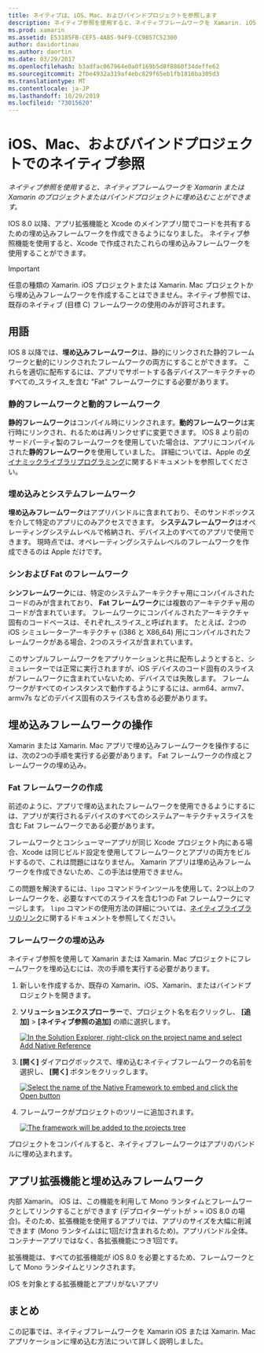 ```yaml
---
title: ネイティブは、iOS、Mac、およびバインドプロジェクトを参照します
description: ネイティブ参照を使用すると、ネイティブフレームワークを Xamarin. iOS、Xamarin、またはバインドプロジェクトに埋め込むことができます。
ms.prod: xamarin
ms.assetid: E53185FB-CEF5-4AB5-94F9-CC9B57C52300
author: davidortinau
ms.author: daortin
ms.date: 03/29/2017
ms.openlocfilehash: b3adfac067964e0a0f169b5d8f8860f34deffe62
ms.sourcegitcommit: 2fbe4932a319af4ebc829f65eb1fb1816ba305d3
ms.translationtype: MT
ms.contentlocale: ja-JP
ms.lasthandoff: 10/29/2019
ms.locfileid: "73015620"
---
```

# <a name="native-references-in-ios-mac-and-bindings-projects"></a>iOS、Mac、およびバインドプロジェクトでのネイティブ参照

_ネイティブ参照を使用すると、ネイティブフレームワークを Xamarin または Xamarin のプロジェクトまたはバインドプロジェクトに埋め込むことができます。_

IOS 8.0 以降、アプリ拡張機能と Xcode のメインアプリ間でコードを共有するための埋め込みフレームワークを作成できるようになりました。 ネイティブ参照機能を使用すると、Xcode で作成されたこれらの埋め込みフレームワークを使用することができます。

> [!IMPORTANT]
> 任意の種類の Xamarin. iOS プロジェクトまたは Xamarin. Mac プロジェクトから埋め込みフレームワークを作成することはできません。ネイティブ参照では、既存のネイティブ (目標 C) フレームワークの使用のみが許可されます。

<a name="Terminology" />

## <a name="terminology"></a>用語

IOS 8 以降では、**埋め込みフレームワーク**は、静的にリンクされた静的フレームワークと動的にリンクされたフレームワークの両方にすることができます。 これらを適切に配布するには、アプリでサポートする各デバイスアーキテクチャのすべての_スライス_を含む "Fat" フレームワークにする必要があります。

<a name="Static-vs-Dynamic-Frameworks" />

### <a name="static-vs-dynamic-frameworks"></a>静的フレームワークと動的フレームワーク

**静的フレームワーク**はコンパイル時にリンクされます。**動的フレームワーク**は実行時にリンクされ、れるためは再リンクせずに変更できます。 IOS 8 より前のサードパーティ製のフレームワークを使用していた場合は、アプリにコンパイルされた**静的フレームワーク**を使用していました。 詳細については、Apple の[ダイナミックライブラリプログラミング](https://developer.apple.com/library/mac/documentation/DeveloperTools/Conceptual/DynamicLibraries/100-Articles/OverviewOfDynamicLibraries.html#//apple_ref/doc/uid/TP40001873-SW1)に関するドキュメントを参照してください。

<a name="Embedded-vs-System-Frameworks" />

### <a name="embedded-vs-system-frameworks"></a>埋め込みとシステムフレームワーク

**埋め込みフレームワーク**はアプリバンドルに含まれており、そのサンドボックスを介して特定のアプリにのみアクセスできます。 **システムフレームワーク**はオペレーティングシステムレベルで格納され、デバイス上のすべてのアプリで使用できます。 現時点では、オペレーティングシステムレベルのフレームワークを作成できるのは Apple だけです。

<a name="Thin-vs-Fat-Frameworks" />

### <a name="thin-vs-fat-frameworks"></a>シンおよび Fat のフレームワーク

**シンフレームワーク**には、特定のシステムアーキテクチャ用にコンパイルされたコードのみが含まれており、 **Fat フレームワーク**には複数のアーキテクチャ用のコードが含まれています。 フレームワークにコンパイルされたアーキテクチャ固有のコードベースは、それぞれ_スライス_と呼ばれます。 たとえば、2つの iOS シミュレーターアーキテクチャ (i386 と X86_64) 用にコンパイルされたフレームワークがある場合、2つのスライスが含まれています。

このサンプルフレームワークをアプリケーションと共に配布しようとすると、シミュレーターでは正常に実行されますが、iOS デバイスのコード固有のスライスがフレームワークに含まれていないため、デバイスでは失敗します。 フレームワークがすべてのインスタンスで動作するようにするには、arm64、armv7、armv7s などのデバイス固有のスライスも含める必要があります。

<a name="Working-with-Embedded-Frameworks" />

## <a name="working-with-embedded-frameworks"></a>埋め込みフレームワークの操作

Xamarin または Xamarin. Mac アプリで埋め込みフレームワークを操作するには、次の2つの手順を実行する必要があります。 Fat フレームワークの作成とフレームワークの埋め込み。

<a name="Overview" />

### <a name="creating-a-fat-framework"></a>Fat フレームワークの作成

前述のように、アプリで埋め込まれたフレームワークを使用できるようにするには、アプリが実行されるデバイスのすべてのシステムアーキテクチャスライスを含む Fat フレームワークである必要があります。

フレームワークとコンシューマーアプリが同じ Xcode プロジェクト内にある場合、Xcode は同じビルド設定を使用してフレームワークとアプリの両方をビルドするので、これは問題にはなりません。 Xamarin アプリは埋め込みフレームワークを作成できないため、この手法は使用できません。

この問題を解決するには、`lipo` コマンドラインツールを使用して、2つ以上のフレームワークを、必要なすべてのスライスを含む1つの Fat フレームワークにマージします。 `lipo` コマンドの使用方法の詳細については、[ネイティブライブラリのリンク](~/ios/platform/native-interop.md)に関するドキュメントを参照してください。

<a name="Embedding-a-Framework" />

### <a name="embedding-a-framework"></a>フレームワークの埋め込み

ネイティブ参照を使用して Xamarin または Xamarin. Mac プロジェクトにフレームワークを埋め込むには、次の手順を実行する必要があります。

1. 新しいを作成するか、既存の Xamarin、iOS、Xamarin、またはバインドプロジェクトを開きます。
2. **ソリューションエクスプローラー**で、プロジェクト名を右クリックし、 **[追加]**  >  **[ネイティブ参照の追加]** の順に選択します。 

    [![](native-references-images/ref01.png "In the Solution Explorer, right-click on the project name and select Add Native Reference")](native-references-images/ref01.png#lightbox)
3. **[開く]** ダイアログボックスで、埋め込むネイティブフレームワークの名前を選択し、 **[開く]** ボタンをクリックします。 

    [![](native-references-images/ref02.png "Select the name of the Native Framework to embed and click the Open button")](native-references-images/ref02.png#lightbox)
4. フレームワークがプロジェクトのツリーに追加されます。 

    [![](native-references-images/ref03.png "The framework will be added to the projects tree")](native-references-images/ref03.png#lightbox)

プロジェクトをコンパイルすると、ネイティブフレームワークはアプリのバンドルに埋め込まれます。

<a name="App-Extensions-and-Embedded-Frameworks" />

## <a name="app-extensions-and-embedded-frameworks"></a>アプリ拡張機能と埋め込みフレームワーク

内部 Xamarin。 iOS は、この機能を利用して Mono ランタイムとフレームワークとしてリンクすることができます (デプロイターゲットが > = iOS 8.0 の場合)。そのため、拡張機能を使用するアプリでは、アプリのサイズを大幅に削減できます (Mono ランタイムはに1回だけ含まれるため)。アプリバンドル全体。コンテナーアプリではなく、各拡張機能につき1回です。

拡張機能は、すべての拡張機能が iOS 8.0 を必要とするため、フレームワークとして Mono ランタイムとリンクされます。

IOS を対象とする拡張機能とアプリがないアプリ 

<a name="Summary" />

## <a name="summary"></a>まとめ

この記事では、ネイティブフレームワークを Xamarin iOS または Xamarin. Mac アプリケーションに埋め込む方法について詳しく説明しました。
